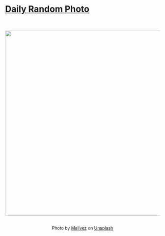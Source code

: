 # [Daily Random Photo](https://www.dailyrandomphoto.com/)

<div align="center">
  <br>
  <br>
  <a href="https://www.dailyrandomphoto.com/p/2024/2024-03-31/"><img src="https://images.unsplash.com/photo-1711028055623-b80e74fa4931?crop=entropy&cs=tinysrgb&fit=max&fm=jpg&ixid=M3w3NzUwOHwwfDF8cmFuZG9tfHx8fHx8fHx8MTcxMTg0NTIxMHw&ixlib=rb-4.0.3&q=80&w=1080" width="600px"></a>
  <br>
  <br>
  <p class="has-text-grey">Photo by <a href="https://unsplash.com/@malivez?utm_source=Daily%20Random%20Photo&amp;utm_medium=referral" target="_blank" rel="noopener noreferrer">Malivez</a> on <a href="https://unsplash.com/photos/a-flock-of-birds-flying-over-the-ocean-at-sunset-kjcBfeFQPfE?utm_source=Daily%20Random%20Photo&amp;utm_medium=referral" target="_blank" rel="noopener noreferrer">Unsplash</a></p>
</div>
